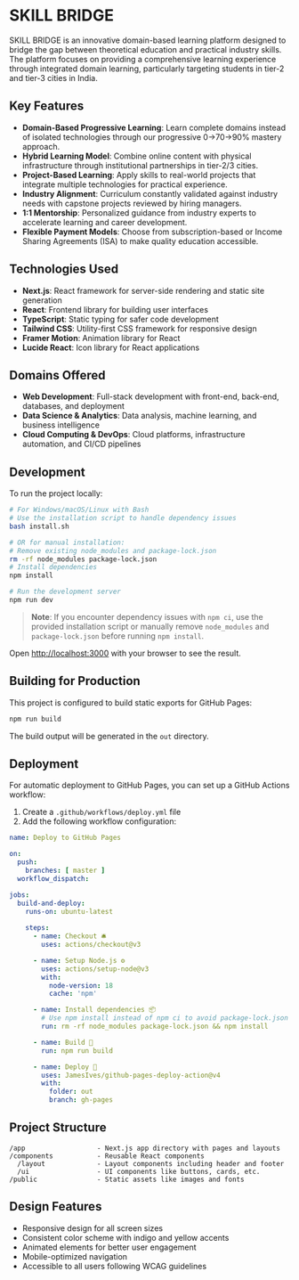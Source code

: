 # SKILL BRIDGE

SKILL BRIDGE is an innovative domain-based learning platform designed to bridge the gap between theoretical education and practical industry skills. The platform focuses on providing a comprehensive learning experience through integrated domain learning, particularly targeting students in tier-2 and tier-3 cities in India.

## Key Features

- **Domain-Based Progressive Learning**: Learn complete domains instead of isolated technologies through our progressive 0→70→90% mastery approach.
- **Hybrid Learning Model**: Combine online content with physical infrastructure through institutional partnerships in tier-2/3 cities.
- **Project-Based Learning**: Apply skills to real-world projects that integrate multiple technologies for practical experience.
- **Industry Alignment**: Curriculum constantly validated against industry needs with capstone projects reviewed by hiring managers.
- **1:1 Mentorship**: Personalized guidance from industry experts to accelerate learning and career development.
- **Flexible Payment Models**: Choose from subscription-based or Income Sharing Agreements (ISA) to make quality education accessible.

## Technologies Used

- **Next.js**: React framework for server-side rendering and static site generation
- **React**: Frontend library for building user interfaces
- **TypeScript**: Static typing for safer code development
- **Tailwind CSS**: Utility-first CSS framework for responsive design
- **Framer Motion**: Animation library for React
- **Lucide React**: Icon library for React applications

## Domains Offered

- **Web Development**: Full-stack development with front-end, back-end, databases, and deployment
- **Data Science & Analytics**: Data analysis, machine learning, and business intelligence
- **Cloud Computing & DevOps**: Cloud platforms, infrastructure automation, and CI/CD pipelines

## Development

To run the project locally:

```bash
# For Windows/macOS/Linux with Bash
# Use the installation script to handle dependency issues
bash install.sh

# OR for manual installation:
# Remove existing node_modules and package-lock.json
rm -rf node_modules package-lock.json
# Install dependencies
npm install

# Run the development server
npm run dev
```

> **Note**: If you encounter dependency issues with `npm ci`, use the provided installation script or manually remove `node_modules` and `package-lock.json` before running `npm install`.

Open [http://localhost:3000](http://localhost:3000) with your browser to see the result.

## Building for Production

This project is configured to build static exports for GitHub Pages:

```bash
npm run build
```

The build output will be generated in the `out` directory.

## Deployment

For automatic deployment to GitHub Pages, you can set up a GitHub Actions workflow:

1. Create a `.github/workflows/deploy.yml` file
2. Add the following workflow configuration:

```yaml
name: Deploy to GitHub Pages

on:
  push:
    branches: [ master ]
  workflow_dispatch:

jobs:
  build-and-deploy:
    runs-on: ubuntu-latest
    
    steps:
      - name: Checkout 🛎️
        uses: actions/checkout@v3

      - name: Setup Node.js ⚙️
        uses: actions/setup-node@v3
        with:
          node-version: 18
          cache: 'npm'

      - name: Install dependencies 📦
        # Use npm install instead of npm ci to avoid package-lock.json issues
        run: rm -rf node_modules package-lock.json && npm install

      - name: Build 🔧
        run: npm run build

      - name: Deploy 🚀
        uses: JamesIves/github-pages-deploy-action@v4
        with:
          folder: out
          branch: gh-pages
```

## Project Structure

```
/app                  - Next.js app directory with pages and layouts
/components           - Reusable React components
  /layout             - Layout components including header and footer
  /ui                 - UI components like buttons, cards, etc.
/public               - Static assets like images and fonts
```

## Design Features

- Responsive design for all screen sizes
- Consistent color scheme with indigo and yellow accents
- Animated elements for better user engagement
- Mobile-optimized navigation
- Accessible to all users following WCAG guidelines
